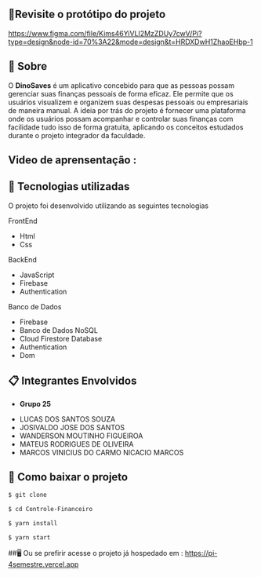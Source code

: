 ## 🎨Revisite o protótipo do projeto 
https://www.figma.com/file/Kims46YiVLI2MzZDUy7cwV/Pi?type=design&node-id=70%3A22&mode=design&t=HRDXDwH1ZhaoEHbp-1

## 📖 Sobre
O **DinoSaves** é um aplicativo concebido para que as pessoas possam gerenciar suas finanças pessoais de forma eficaz. Ele permite que os usuários visualizem e organizem suas despesas pessoais ou empresariais de maneira manual. A ideia por trás do projeto é fornecer uma plataforma onde os usuários possam acompanhar e controlar suas finanças com facilidade tudo isso de forma gratuita, aplicando os conceitos estudados durante o projeto integrador da faculdade.

## Video de aprensentação :

## 🚀 Tecnologias utilizadas

O projeto foi desenvolvido utilizando as seguintes tecnologias

FrontEnd
- Html
- Css

BackEnd
- JavaScript
- Firebase
- Authentication

Banco de Dados
- Firebase
- Banco de Dados NoSQL
- Cloud Firestore Database
- Authentication
- Dom

## 📋 Integrantes Envolvidos

* **Grupo 25**

- LUCAS DOS SANTOS SOUZA
- JOSIVALDO JOSE DOS SANTOS
- WANDERSON MOUTINHO FIGUEIROA
- MATEUS RODRIGUES DE OLIVEIRA
- MARCOS VINICIUS DO CARMO NICACIO MARCOS

## 💾 Como baixar o projeto

 ```bash
$ git clone 

$ cd Controle-Financeiro

$ yarn install

$ yarn start
 ```
##🖥️ Ou se prefirir acesse o projeto já hospedado em : https://pi-4semestre.vercel.app
